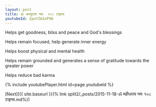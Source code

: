 ```yaml
---
layout: post
title: ॐ अच्युताय नमः  १०८ टाइम्स
youtubeId: 2puYZA2oP98
---
```

 
 
Helps get goodness, bliss and peace and God's blessings
 
Helps remain focused, help generate inner energy 
 
Helps boost physical and mental health 
 
Helps remain grounded and generates a sense of gratitude towards the greater power 
 
Helps reduce bad karma
 
 
 
 


{% include youtubePlayer.html id=page.youtubeId %}
 
[Next]({{ site.baseurl }}{% link  split2/_posts/2015-11-18-ॐ महीधराय नमः  १०८ टाइम्स.md%})
 
